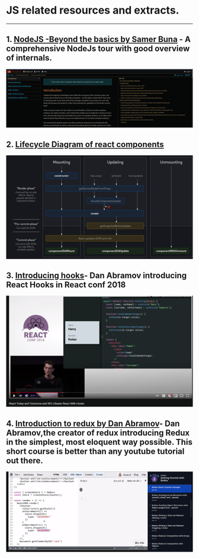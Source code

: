# JS related resources and extracts.
---
## 1. [NodeJS -Beyond the basics by Samer Buna](https://jscomplete.com/learn/node-beyond-basics) - A comprehensive NodeJs tour with good overview of internals.
![Event image](./assets/2.png)

## 2. [Lifecycle Diagram of react components](https://projects.wojtekmaj.pl/react-lifecycle-methods-diagram/)
![diagram](./assets/js2.png)

## 3. [Introducing hooks](https://www.youtube.com/watch?v=dpw9EHDh2bM&t=511s)- Dan Abramov introducing React Hooks in React conf 2018
![diagram](./assets/js3.png)

## 4. [Introduction to redux by Dan Abramov](https://egghead.io/courses/fundamentals-of-redux-course-from-dan-abramov-bd5cc867)- Dan Abramov,the creator of redux introducing Redux in the simplest, most eloquent way possible. This short course is better than any youtube tutorial out there.
![diagram](./assets/js4.png)

